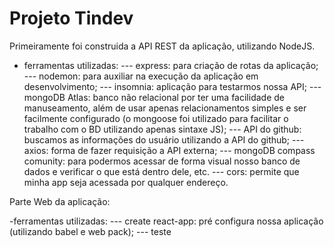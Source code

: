 # Projeto Tindev

Primeiramente foi construida a API REST da aplicação, utilizando NodeJS.

- ferramentas utilizadas:
  --- express: para criação de rotas da aplicação;
  --- nodemon: para auxiliar na execução da aplicação em desenvolvimento;
  --- insomnia: aplicação para testarmos nossa API;
  --- mongoDB Atlas: banco não relacional por ter uma facilidade de manuseamento, além de usar apenas relacionamentos simples e ser facilmente configurado
  (o mongoose foi utilizado para facilitar o trabalho com o BD utilizando apenas sintaxe JS);
  --- API do github: buscamos as informações do usuário utilizando a API do github;
  --- axios: forma de fazer requisição a API externa;
  --- mongoDB compass comunity: para podermos acessar de forma visual nosso banco de dados e verificar o que está dentro dele, etc.
  --- cors: permite que minha app seja acessada por qualquer endereço.

Parte Web da aplicação:

-ferramentas utilizadas:
--- create react-app: pré configura nossa aplicação (utilizando babel e web pack);
--- teste
